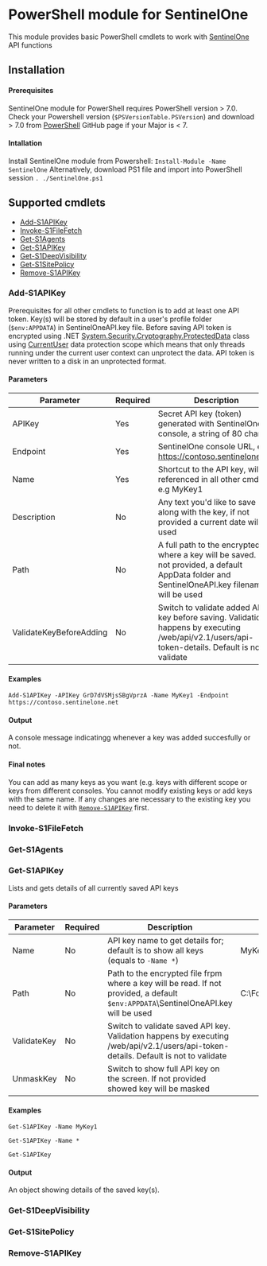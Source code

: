 # PowerShell module for SentinelOne

This module provides basic PowerShell cmdlets to work with [SentinelOne](https://www.sentinelone.com/) API functions

## Installation

#### Prerequisites
SentinelOne module for PowerShell requires PowerShell version > 7.0. Check your Powershell version (`$PSVersionTable.PSVersion`) and download > 7.0 from [PowerShell](https://github.com/PowerShell/PowerShell) GitHub page if your Major is < 7.

#### Intallation
Install SentinelOne module from Powershell: `Install-Module -Name SentinelOne`
Alternatively, download PS1 file and import into PowerShell session `. ./SentinelOne.ps1`

## Supported cmdlets
- [Add-S1APIKey](#Add-S1APIKey)
- [Invoke-S1FileFetch](#Invoke-S1FileFetch)
- [Get-S1Agents](#Get-S1Agents)
- [Get-S1APIKey](#Get-S1APIKey)
- [Get-S1DeepVisibility](#Get-S1DeepVisibility)
- [Get-S1SitePolicy](#Get-S1SitePolicy)
- [Remove-S1APIKey](#Remove-S1APIKey)

### Add-S1APIKey
Prerequisites for all other cmdlets to function is to add at least one API token. Key(s) will be stored by default in a user's profile folder (`$env:APPDATA`) in SentinelOneAPI.key file. Before saving API token is encrypted using .NET [System.Security.Cryptography.ProtectedData](https://docs.microsoft.com/en-us/dotnet/api/system.security.cryptography.protecteddata?view=dotnet-plat-ext-5.0) class using [CurrentUser](https://docs.microsoft.com/en-us/dotnet/api/system.security.cryptography.dataprotectionscope?view=dotnet-plat-ext-5.0)  data protection scope which means that only threads running under the current user context can unprotect the data. API token is never written to a disk in an unprotected format.
#### Parameters
|Parameter|Required|Description|
|--|--|--|
|APIKey|Yes|Secret API key (token) generated with SentinelOne console, a string of 80 chars|
|Endpoint|Yes|SentinelOne console URL, e.g. https://contoso.sentinelone.net|
|Name|Yes|Shortcut to the API key, will be referenced in all other cmdlets, e.g MyKey1|
|Description|No|Any text you'd like to save along with the key, if not provided a current date will be used|
|Path|No|A full path to the encrypted file where a key will be saved. If not provided, a default AppData folder and SentinelOneAPI.key filename will be used|
|ValidateKeyBeforeAdding|No|Switch to validate added API key before saving. Validation happens by executing /web/api/v2.1/users/api-token-details. Default is not to validate|
#### Examples
`Add-S1APIKey -APIKey GrD7dVSMjsSBgVprzA -Name MyKey1 -Endpoint https://contoso.sentinelone.net`
#### Output
A console message indicatingg whenever a key was added succesfully or not.
#### Final notes
You can add as many keys as you want (e.g. keys with different scope or keys from different consoles.
You cannot modify existing keys or add keys with the same name. If any changes are necessary to the existing key you need to delete it with [`Remove-S1APIKey`](#Remove-S1APIKey) first.


### Invoke-S1FileFetch

### Get-S1Agents

### Get-S1APIKey
Lists and gets details of all currently saved API keys
#### Parameters
|Parameter|Required|Description|Example|
|--|--|--|--|
|Name|No|API key name to get details for; default is to show all keys (equals to `-Name *`)|MyKey1|
|Path|No|Path to the encrypted file frpm where a key will be read. If not provided, a default `$env:APPDATA`\SentinelOneAPI.key will be used|C:\Folder\mykeys.api|
|ValidateKey|No|Switch to validate saved API key. Validation happens by executing /web/api/v2.1/users/api-token-details. Default is not to validate||
|UnmaskKey|No|Switch to show full API key on the screen. If not provided showed key will be masked||
#### Examples
`Get-S1APIKey -Name MyKey1`

`Get-S1APIKey -Name *`

`Get-S1APIKey`
#### Output
An object showing details of the saved key(s).




### Get-S1DeepVisibility

### Get-S1SitePolicy

### Remove-S1APIKey
